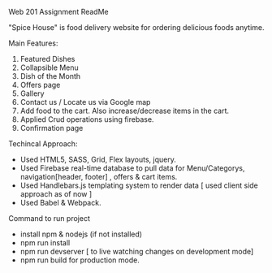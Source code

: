 Web 201 Assignment ReadMe

"Spice House" is food delivery website for ordering delicious foods anytime.

Main Features:
1) Featured Dishes 
2) Collapsible Menu
3) Dish of the Month
4) Offers page
5) Gallery
6) Contact us / Locate us via Google map
7) Add food to the cart. Also increase/decrease items in the cart.
8) Applied Crud operations using firebase.
9) Confirmation page

Techincal Approach:
- Used HTML5, SASS, Grid, Flex layouts, jquery. 
- Used Firebase real-time database to pull data for Menu/Categorys, navigation[header, footer] , offers & cart items.
- Used Handlebars.js templating system to render data [ used client side approach as of now ] 
- Used Babel & Webpack.


Command to run project 
- install npm & nodejs (if not installed)
- npm run install
- npm run devserver [ to live watching changes on development mode]
- npm run build for production mode.


